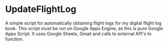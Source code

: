 # UpdateFlightLog

A simple script for automatically obtaining flight logs for my digital flight log book.
This script must be run on Google Apps Engine, as this is pure Google Apps Script.
It uses Google Sheets, Gmail and calls to external API's to function.
